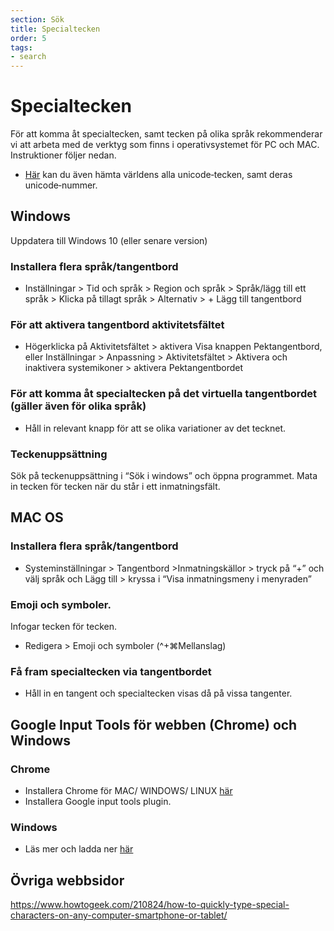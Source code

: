 ```yaml
---
section: Sök
title: Specialtecken
order: 5
tags:
- search
---
```


# Specialtecken
För att komma åt specialtecken, samt tecken på olika språk rekommenderar vi att arbeta med de verktyg som finns i operativsystemet för PC och MAC. Instruktioner följer nedan.

* [Här](https://unicode-table.com) kan du även hämta världens alla unicode‐tecken, samt deras unicode‐nummer.

## Windows 
Uppdatera till Windows 10 (eller senare version)
### Installera flera språk/tangentbord 
* Inställningar > Tid och språk > Region och språk > Språk/lägg till ett språk > Klicka på tillagt språk > Alternativ > + Lägg till tangentbord 

### För att aktivera tangentbord aktivitetsfältet
* Högerklicka på Aktivitetsfältet > aktivera Visa knappen Pektangentbord, eller
Inställningar > Anpassning > Aktivitetsfältet > Aktivera och inaktivera systemikoner > aktivera Pektangentbordet 

### För att komma åt specialtecken på det virtuella tangentbordet (gäller även för olika språk) 
* Håll in relevant knapp för att se olika variationer av det tecknet.

### Teckenuppsättning
Sök på teckenuppsättning i “Sök i windows” och öppna programmet. Mata in tecken för tecken när du står i ett inmatningsfält. 

## MAC OS
### Installera flera språk/tangentbord 
* Systeminställningar > Tangentbord >Inmatningskällor > tryck på “+” och välj språk och Lägg till > kryssa i “Visa inmatningsmeny i menyraden”

### Emoji och symboler.
Infogar tecken för tecken. 	
* Redigera > Emoji och symboler (^+⌘Mellanslag)

### Få fram specialtecken via tangentbordet
* Håll in en tangent och specialtecken visas då på vissa tangenter.

## Google Input Tools för webben (Chrome) och Windows 
### Chrome 
* Installera Chrome för MAC/ WINDOWS/ LINUX [här](https://www.google.com/inputtools/try/)
* Installera Google input tools plugin. 
### Windows 
* Läs mer och ladda ner [här](https://www.google.com/inputtools/windows/)

## Övriga webbsidor
https://www.howtogeek.com/210824/how-to-quickly-type-special-characters-on-any-computer-smartphone-or-tablet/



